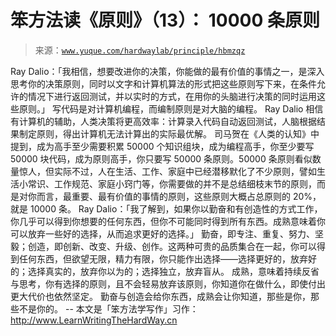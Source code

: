 # 笨方法读《原则》（13）： 10000 条原则

> 来源：[`www.yuque.com/hardwaylab/principle/hbmzqz`](https://www.yuque.com/hardwaylab/principle/hbmzqz)

<ne-p id="4df3fa808354434f06b874dde2e8d838_p_2" data-lake-id="4df3fa808354434f06b874dde2e8d838_p_2"><ne-text id="ua377dfe0" ne-bold="true">Ray Dalio：「我相信，想要改进你的决策，你能做的最有价值的事情之一，是深入思考你的决策原则，同时以文字和计算机算法的形式把这些原则写下来，在条件允许的情况下进行返回测试，并以实时的方式，在用你的头脑进行决策的同时运用这些原则。」</ne-text></ne-p> <ne-p id="2d42dc158a0753134c530f50129044a0_p_4" data-lake-id="2d42dc158a0753134c530f50129044a0_p_4"><ne-text id="u769a4a43">写代码是对计算机编程，而编制原则是对大脑的编程。</ne-text></ne-p> <ne-p id="3aa1755d8c2ea9834dff940372301595_p_6" data-lake-id="3aa1755d8c2ea9834dff940372301595_p_6"><ne-text id="uf713eec0">Ray Dalio 相信有计算机的辅助，人类决策将更高效率：计算录入代码自动返回测试，人脑根据结果制定原则，得出计算机无法计算出的实际最优解。</ne-text></ne-p> <ne-p id="98f8689c1da27ddb2352353c383266fb_p_8" data-lake-id="98f8689c1da27ddb2352353c383266fb_p_8"><ne-text id="ub49fdb9a">司马贺在《人类的认知》中提到，成为高手至少需要积累 50000 个知识组块，成为编程高手，你至少要写 50000 块代码，成为原则高手，你只要写 50000 条原则。50000 条原则看似数量惊人，但实际不过，人在生活、工作、家庭中已经潜移默化了不少原则，譬如生活小常识、工作规范、家庭小窍门等，你需要做的并不是总结细枝末节的原则，而是对你而言，最重要、最有价值的事情的原则，这些原则大概占总原则的 20%，就是 10000 条。</ne-text></ne-p> <ne-p id="6144c7e53c9b3af071e04449dd2d95f7_p_10" data-lake-id="6144c7e53c9b3af071e04449dd2d95f7_p_10"><ne-text id="u12837457" ne-bold="true">Ray Dalio：「我了解到，如果你以勤奋和有创造性的方式工作，你几乎可以得到你想要的任何东西，但你不可能同时得到所有东西。成熟意味着你可以放弃一些好的选择，从而追求更好的选择。」</ne-text></ne-p> <ne-p id="c5bb2629b8c432cf0b81b0504d515f77_p_12" data-lake-id="c5bb2629b8c432cf0b81b0504d515f77_p_12"><ne-text id="u9e347bb3">勤奋，即专注、重复、努力、坚毅；创造，即创新、改变、升级、创作。这两种可贵的品质集合在一起，你可以得到任何东西，但欲望无限，精力有限，你只能作出选择——选择更好的，放弃好的；选择真实的，放弃你以为的；选择独立，放弃盲从。</ne-text></ne-p> <ne-p id="69e19e20d2ed7e28f6012c8fa6318fff_p_14" data-lake-id="69e19e20d2ed7e28f6012c8fa6318fff_p_14"><ne-text id="u7e95578f">成熟，意味着持续反省与思考，你有选择的原则，且不会轻易放弃该原则，你知道你在做什么，即使付出更大代价也依然坚定。</ne-text></ne-p> <ne-p id="356294fae9192646edbb8bee90d705cb_p_16" data-lake-id="356294fae9192646edbb8bee90d705cb_p_16"><ne-text id="ub3ebaa1c">勤奋与创造会给你东西，成熟会让你知道，那些是你，那些不是你的。</ne-text></ne-p> <ne-p id="32c807e771f227f424bd90808d974237_p_18" data-lake-id="32c807e771f227f424bd90808d974237_p_18"><ne-text id="ueb612c21">--</ne-text></ne-p> <ne-p id="4b5b409f346b9110d81cea7f1900d7ee_p_20" data-lake-id="4b5b409f346b9110d81cea7f1900d7ee_p_20"><ne-text id="u6ec41a47">本文是「笨方法学写作」习作：</ne-text>[<ne-text id="u91750afa">http://www.LearnWritingTheHardWay.cn</ne-text>](http://www.LearnWritingTheHardWay.cn)</ne-p>